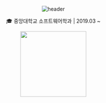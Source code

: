 <div align="center">
<!--
**zestbear/zestbear** is a ✨ _special_ ✨ repository because its `README.md` (this file) appears on your GitHub profile.
Here are some ideas to get you started:
- 🔭 I’m currently working on ...
- 🌱 I’m currently learning ...
- 👯 I’m looking to collaborate on ...
- 🤔 I’m looking for help with ...
- 💬 Ask me about ...
- 📫 How to reach me: ...
 - 😄 Pronouns: ...
 - ⚡ Fun fact: ...
 -->
 
![header](https://capsule-render.vercel.app/api?type=transparent&color=black&height=120&section=header&text=HYUN&fontSize=50)

🎓 중앙대학교 소프트웨어학과 |  2019.03 ~

 <a href="https://github.com/zestbear"><img align="center" style="height:180px" src="https://github-readme-stats.vercel.app/api/top-langs/?username=zestbear&layout=compact&theme=nord&hide_border=true" /></a>
 </div>
